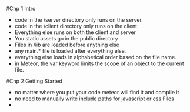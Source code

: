 #Chp 1 Intro
  - code in the /server directory only runs on the server.
  - code in the /client directory only runs on the client.
  - Everything else runs on both the client and server
  - You static assets go in the public directory
  - Files in /lib are loaded before anything else
  - any main.* file is loaded after everything else.
  - everything else loads in alphabetical order based on the file name.
  - in Meteor, the var keyword limits the scope of an object to the current file.

#Chp 2 Getting Started
  - no matter where you put your code meteor will find it and compile it
  - no need to manually write include paths for javascript or css Files
  - <template name="postsList"> postList attribute used by Meteor to keep track of what template goes where
###Spacebars
    - meteors templating system,
    - html with addition of inclusions, expressions and block helpers.
    - inclusion: {{> templateName}}, tells meteor to replace the {{> inclusion}} with the template whos name corresponds.

###Expressions:
  {{title}},call a property of the current object, or the return value of a template helper as defined in the current template's manager

###Block Helpers:
  - tags which control the flow of the template. {{#each }} {{/each}} {{#if}}{{/if}}

#Chp 3 Templates
###Template Helpers:
    - Meteor keeps templates and their logic separated
    - in order to come to like a template needs helpers
    - prepare raw data
    - similar to controllers but have a slightly different role
    - while the template's role is limited to displaying or looping over variables, the helpers are the one who actually do the heavy lifting by assigning a value to each variable.

  - the {{#each}} block helper not only iterates, it also sets the value of "this" inside the block to the iterated object.

#Chp 4 Collections
###Collection:
    - core feature of meteor is the automatic synchronisation of data between client and server.
    - collection is a special data structure that takes care of storing your data in MongoDB
    - synchronising data with each connected user's browser in real time
    - place collection in lib directory to make sure they are defined first

###Storing Data:
    - Browser Memory: data local to the current browser tab, not permanent (Javascript Variables)

    - Browser Storage: cookies or local storage. local to current user but available across all tabs

    - Server-side database: stores permanent data. Available to more than one user
###Client & Server:
    - code not place inside client or server folders will run in both contexts.
    - collections are available to both client and server
    - server side collection has the job of talking to the MongoDB database
    - client side collection is a copy of a subset of the real, canonical collection.   
###Server-Side Collections:
    - acts as an API into MongoDB
    - write Mongo commands like Collection.insert()


###Mongo:
    - sccess your deployed app's Mongo shell with "meteor mongo myApp".

###Client-Side Collections:
    - Posts = new Mongo.Collection('posts') client side is a local, in-browser cache of the real Mongo collection.
    - cache is a subset of data for quick access
    - documents stored in browser Memory
###MiniMongo:
    - Meteor's client-side Mongo implementation

###Flow:
    server-side collection was informed by a client collection of a new post, and took on the task of distributing that post into the Mongo database and back out to all the other connected post collections.

###Find & Fetch:
    - find() returns a cursor, which is a reactive data source.
    - use fetch() on that cursor to transform it into an array .

###Connecting Collections: Publications and Subscriptions
    - autopublish package not intended for production applications
    - autopublish says that each collection should be shared in its entirety to each connected client.
    - "meteor remove autopublish"
#Chp 5 Publications and Subscriptions
  Publications and subscriptions are one of the most fundamental and important concepts in Meteor
## Magic
  - Misunderstandings:
    - Meteor is insecure
    - Meteor apps can't deal with large amounts of data
  - magic is ultimately very useful, it can obscure
  -
###The Olden Days (2011)
####Rails Example:
    - browser sends a request to your app, which is living on the server
    1. app's first job is to figure out what data the user needs to see (bookstore clerk)
    2. app's second job is translating that data into nice, human-readable HTML or JSON (wrapping the book and putting it in a nice bag) View part of MVC
    3. app takes that HTML code and sends it over to the browser
#### Meteor way
    - Rails app only lives on the server, a Meteor app also includes a client-side component that will run on the client(MiniMongo)
    - allows meteor to make database calls from everywhere.
    - instead of sending HTML code to the client, Meteor will send that actual data (data on the wire)
    - access and even modify that data instantaneously
###Publishing
  - a way of telling Meteor which subset of data can be sent to the client
  - a funnel that transfers data from a server-side (source) collection to a client-side (target) collection.
  - protocol used DDP (Distributed Data Protocol).
###Subscribing
  - a way for clients to specify which subset of that data they need at any particular moment
  - subscribed data will be mirrored on the client via MiniMongo
###autopublish
  - by default autopublish package enabled
  - mirroring all data from the server on the client
  - Data is ubiquitous
  - not for production use
### Magic
 - publishCursor() if you return a cursor (i.e. Posts.find({'author':'Tom'})) in a publish function

 publishCursor() does:

  - It checks the name of the server-side collection.

  - It pulls all matching documents from the cursor and sends it into a client-side collection of the same name. (It uses .added() to do this).

  - Whenever a document is added, removed or changed, it sends those changes down to the client-side collection. (It uses .observe() on the cursor and .added(), .changed() and removed() to do this).

#Chp6 Routing
  - http://myapp.com/posts/xyz (where xyz is a MongoDB id identifier)
  - routing to look at what's inside the browser's URL bar and display the right content accordingly.

###Iron Router package
  - conceived specifically for Meteor apps
  - sets up paths and filters( actions to paths)
  - manage subscriptions ( which path has access to data)
  - "meteor add iron:router"
### Vocabulary
  - Routes: set of instructions that tell the app where to go and what to do.
  - Paths: URL within your app, can include query parameters
  - Segments: different parts of a path, deliminator(/)
  - Hooks: actions to perform before, after or during the routing process(checking if the user has the proper rights before displaying a page)
  - Filters: hooks that you define globally for one or more routes.
  - Route Templates: Each route needs to point to a template.
  - Layouts: contain all the HTML code that wraps the current template,
  - Controllers: contain all the common routing logic.

### Mapping URLs To Templates
 - iron router take over what renders inside the <body> tag
 - {{> yield}}
  - dynamic zone that will automatically render whichever template corresponds to the current route
### Named Routes
 - by default Iron Router will look for a template with the same name as the route name
 - will infer name from path
 - Naming routes lets us use Iron Router features for building links inside app
 - {{pathFor}} Spacebars helper returns the URL path component of any route
 - <a class="navbar-brand" href="{{pathFor 'postsList'}}">PostList</a>
 
